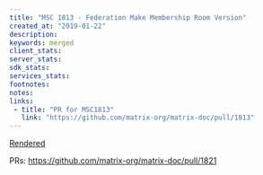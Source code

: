 ```yaml
---
title: "MSC 1813 - Federation Make Membership Room Version"
created_at: "2019-01-22"
description:
keywords: merged
client_stats:
server_stats:
sdk_stats:
services_stats:
footnotes:
notes:
links:
 - title: "PR for MSC1813"
   link: "https://github.com/matrix-org/matrix-doc/pull/1813"
---
```

[Rendered](https://github.com/matrix-org/matrix-doc/blob/erikj/make_membership_room_ver/proposals/1812-federation-make-membership.md)

PRs: https://github.com/matrix-org/matrix-doc/pull/1821
